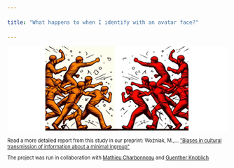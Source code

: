 ```yaml
---

title: "What happens to when I identify with an avatar face?"

---
```

<div style="font-size: 80%;">
<p></p>

<img src="/assets/images/Villages - colors 01.png">

<p>Read a more detailed report from this study in our preprint: Woźniak, M.,... <a href="https://osf.io/preprints/psyarxiv/ta9rq"  target="_blank">"Biases in cultural transmission of information about a minimal ingroup"</a> </p>

<p>The project was run in collaboration with <a href="https://mathieucharbonneau.wordpress.com/"  target="_blank">Mathieu Charbonneau</a> and <a href="https://people.ceu.edu/guenther_knoblich"  target="_blank">Guenther Knoblich</a> </p>

</div>
